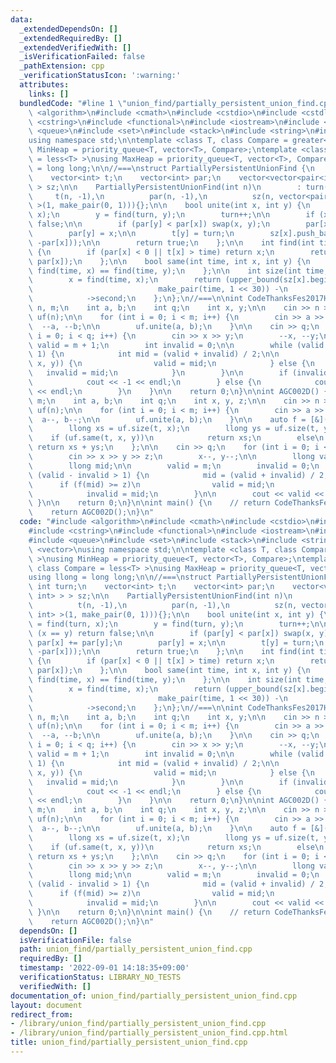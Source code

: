 ```yaml
---
data:
  _extendedDependsOn: []
  _extendedRequiredBy: []
  _extendedVerifiedWith: []
  _isVerificationFailed: false
  _pathExtension: cpp
  _verificationStatusIcon: ':warning:'
  attributes:
    links: []
  bundledCode: "#line 1 \"union_find/partially_persistent_union_find.cpp\"\n#include\
    \ <algorithm>\n#include <cmath>\n#include <cstdio>\n#include <cstdlib>\n#include\
    \ <cstring>\n#include <functional>\n#include <iostream>\n#include <map>\n#include\
    \ <queue>\n#include <set>\n#include <stack>\n#include <string>\n#include <vector>\n\
    using namespace std;\n\ntemplate <class T, class Compare = greater<T> >\nusing\
    \ MinHeap = priority_queue<T, vector<T>, Compare>;\ntemplate <class T, class Compare\
    \ = less<T> >\nusing MaxHeap = priority_queue<T, vector<T>, Compare>;\nusing llong\
    \ = long long;\n\n//===\nstruct PartiallyPersistentUnionFind {\n    int turn;\n\
    \    vector<int> t;\n    vector<int> par;\n    vector<vector<pair<int, int> >\
    \ > sz;\n\n    PartiallyPersistentUnionFind(int n)\n        : turn(0),\n     \
    \     t(n, -1),\n          par(n, -1),\n          sz(n, vector<pair<int, int>\
    \ >(1, make_pair(0, 1))){};\n\n    bool unite(int x, int y) {\n        x = find(turn,\
    \ x);\n        y = find(turn, y);\n        turn++;\n\n        if (x == y) return\
    \ false;\n\n        if (par[y] < par[x]) swap(x, y);\n        par[x] += par[y];\n\
    \        par[y] = x;\n\n        t[y] = turn;\n        sz[x].push_back(make_pair(turn,\
    \ -par[x]));\n\n        return true;\n    };\n\n    int find(int time, int x)\
    \ {\n        if (par[x] < 0 || t[x] > time) return x;\n        return find(time,\
    \ par[x]);\n    };\n\n    bool same(int time, int x, int y) {\n        return\
    \ find(time, x) == find(time, y);\n    };\n\n    int size(int time, int x) {\n\
    \        x = find(time, x);\n        return (upper_bound(sz[x].begin(), sz[x].end(),\n\
    \                            make_pair(time, 1 << 30)) -\n                1)\n\
    \            ->second;\n    };\n};\n//===\n\nint CodeThanksFes2017H() {\n    int\
    \ n, m;\n    int a, b;\n    int q;\n    int x, y;\n\n    cin >> n >> m;\n    PartiallyPersistentUnionFind\
    \ uf(n);\n\n    for (int i = 0; i < m; i++) {\n        cin >> a >> b;\n      \
    \  --a, --b;\n\n        uf.unite(a, b);\n    }\n\n    cin >> q;\n    for (int\
    \ i = 0; i < q; i++) {\n        cin >> x >> y;\n        --x, --y;\n\n        int\
    \ valid = m + 1;\n        int invalid = 0;\n\n        while (valid - invalid >\
    \ 1) {\n            int mid = (valid + invalid) / 2;\n\n            if (uf.same(mid,\
    \ x, y)) {\n                valid = mid;\n            } else {\n             \
    \   invalid = mid;\n            }\n        }\n\n        if (invalid == m) {\n\
    \            cout << -1 << endl;\n        } else {\n            cout << valid\
    \ << endl;\n        }\n    }\n\n    return 0;\n}\n\nint AGC002D() {\n    int n,\
    \ m;\n    int a, b;\n    int q;\n    int x, y, z;\n\n    cin >> n >> m;\n    PartiallyPersistentUnionFind\
    \ uf(n);\n\n    for (int i = 0; i < m; i++) {\n        cin >> a >> b;\n      \
    \  a--, b--;\n\n        uf.unite(a, b);\n    }\n\n    auto f = [&](int t) {\n\
    \        llong xs = uf.size(t, x);\n        llong ys = uf.size(t, y);\n\n    \
    \    if (uf.same(t, x, y))\n            return xs;\n        else\n           \
    \ return xs + ys;\n    };\n\n    cin >> q;\n    for (int i = 0; i < q; i++) {\n\
    \        cin >> x >> y >> z;\n        x--, y--;\n\n        llong valid, invalid;\n\
    \        llong mid;\n\n        valid = m;\n        invalid = 0;\n        while\
    \ (valid - invalid > 1) {\n            mid = (valid + invalid) / 2;\n\n      \
    \      if (f(mid) >= z)\n                valid = mid;\n            else\n    \
    \            invalid = mid;\n        }\n\n        cout << valid << endl;\n   \
    \ }\n\n    return 0;\n}\n\nint main() {\n    // return CodeThanksFes2017H();\n\
    \    return AGC002D();\n}\n"
  code: "#include <algorithm>\n#include <cmath>\n#include <cstdio>\n#include <cstdlib>\n\
    #include <cstring>\n#include <functional>\n#include <iostream>\n#include <map>\n\
    #include <queue>\n#include <set>\n#include <stack>\n#include <string>\n#include\
    \ <vector>\nusing namespace std;\n\ntemplate <class T, class Compare = greater<T>\
    \ >\nusing MinHeap = priority_queue<T, vector<T>, Compare>;\ntemplate <class T,\
    \ class Compare = less<T> >\nusing MaxHeap = priority_queue<T, vector<T>, Compare>;\n\
    using llong = long long;\n\n//===\nstruct PartiallyPersistentUnionFind {\n   \
    \ int turn;\n    vector<int> t;\n    vector<int> par;\n    vector<vector<pair<int,\
    \ int> > > sz;\n\n    PartiallyPersistentUnionFind(int n)\n        : turn(0),\n\
    \          t(n, -1),\n          par(n, -1),\n          sz(n, vector<pair<int,\
    \ int> >(1, make_pair(0, 1))){};\n\n    bool unite(int x, int y) {\n        x\
    \ = find(turn, x);\n        y = find(turn, y);\n        turn++;\n\n        if\
    \ (x == y) return false;\n\n        if (par[y] < par[x]) swap(x, y);\n       \
    \ par[x] += par[y];\n        par[y] = x;\n\n        t[y] = turn;\n        sz[x].push_back(make_pair(turn,\
    \ -par[x]));\n\n        return true;\n    };\n\n    int find(int time, int x)\
    \ {\n        if (par[x] < 0 || t[x] > time) return x;\n        return find(time,\
    \ par[x]);\n    };\n\n    bool same(int time, int x, int y) {\n        return\
    \ find(time, x) == find(time, y);\n    };\n\n    int size(int time, int x) {\n\
    \        x = find(time, x);\n        return (upper_bound(sz[x].begin(), sz[x].end(),\n\
    \                            make_pair(time, 1 << 30)) -\n                1)\n\
    \            ->second;\n    };\n};\n//===\n\nint CodeThanksFes2017H() {\n    int\
    \ n, m;\n    int a, b;\n    int q;\n    int x, y;\n\n    cin >> n >> m;\n    PartiallyPersistentUnionFind\
    \ uf(n);\n\n    for (int i = 0; i < m; i++) {\n        cin >> a >> b;\n      \
    \  --a, --b;\n\n        uf.unite(a, b);\n    }\n\n    cin >> q;\n    for (int\
    \ i = 0; i < q; i++) {\n        cin >> x >> y;\n        --x, --y;\n\n        int\
    \ valid = m + 1;\n        int invalid = 0;\n\n        while (valid - invalid >\
    \ 1) {\n            int mid = (valid + invalid) / 2;\n\n            if (uf.same(mid,\
    \ x, y)) {\n                valid = mid;\n            } else {\n             \
    \   invalid = mid;\n            }\n        }\n\n        if (invalid == m) {\n\
    \            cout << -1 << endl;\n        } else {\n            cout << valid\
    \ << endl;\n        }\n    }\n\n    return 0;\n}\n\nint AGC002D() {\n    int n,\
    \ m;\n    int a, b;\n    int q;\n    int x, y, z;\n\n    cin >> n >> m;\n    PartiallyPersistentUnionFind\
    \ uf(n);\n\n    for (int i = 0; i < m; i++) {\n        cin >> a >> b;\n      \
    \  a--, b--;\n\n        uf.unite(a, b);\n    }\n\n    auto f = [&](int t) {\n\
    \        llong xs = uf.size(t, x);\n        llong ys = uf.size(t, y);\n\n    \
    \    if (uf.same(t, x, y))\n            return xs;\n        else\n           \
    \ return xs + ys;\n    };\n\n    cin >> q;\n    for (int i = 0; i < q; i++) {\n\
    \        cin >> x >> y >> z;\n        x--, y--;\n\n        llong valid, invalid;\n\
    \        llong mid;\n\n        valid = m;\n        invalid = 0;\n        while\
    \ (valid - invalid > 1) {\n            mid = (valid + invalid) / 2;\n\n      \
    \      if (f(mid) >= z)\n                valid = mid;\n            else\n    \
    \            invalid = mid;\n        }\n\n        cout << valid << endl;\n   \
    \ }\n\n    return 0;\n}\n\nint main() {\n    // return CodeThanksFes2017H();\n\
    \    return AGC002D();\n}\n"
  dependsOn: []
  isVerificationFile: false
  path: union_find/partially_persistent_union_find.cpp
  requiredBy: []
  timestamp: '2022-09-01 14:18:35+09:00'
  verificationStatus: LIBRARY_NO_TESTS
  verifiedWith: []
documentation_of: union_find/partially_persistent_union_find.cpp
layout: document
redirect_from:
- /library/union_find/partially_persistent_union_find.cpp
- /library/union_find/partially_persistent_union_find.cpp.html
title: union_find/partially_persistent_union_find.cpp
---
```

